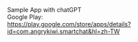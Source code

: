 Sample App with chatGPT<br>
Google Play:<br>
https://play.google.com/store/apps/details?id=com.angrykiwi.smartchat&hl=zh-TW
